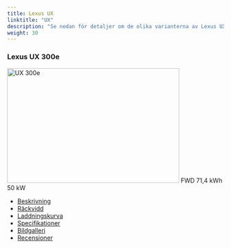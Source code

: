 ```yaml
---
title: Lexus UX
linktitle: "UX"
description: "Se nedan för detaljer om de olika varianterna av Lexus UX"
weight: 30
---
```

<!-- markdownlint-disable MD033 -->
<!-- markdownlint-disable MD010 -->
<div class="container p-3 mb-4 bg-body-tertiary rounded border">
<h3>Lexus UX 300e</h3>
	<div class="row">
		<div class="col col-12 col-md-6">
			<a href="ux_300e/"><img src="https://media.evkx.net/multimedia/models/lexus/ux/ux_300e/main_1_xst.jpg" class="img-fluid" width="400px" height="266px" alt="UX 300e" ></a>
<i class="bi bi-record2-fill"></i> FWD <i class="bi bi-battery-full"></i> 71,4 kWh <i class="bi bi-ev-station"></i> 50 kW 
		</div>
		<div class="col col-12 col-md-6">
			<ul class="list-group list-group-flush">
				<li class="list-group-item list-group-item-action"><a href="ux_300e/" class="text-decoration-none text-black"><i class="bi-car-front"></i> Beskrivning</a></li>
				<li class="list-group-item list-group-item-action"><a href="ux_300e/rangeandconsumption/" class="text-decoration-none text-black" ><i class="bi-file-earmark-bar-graph"></i> Räckvidd</a></li>
				<li class="list-group-item list-group-item-action"><a href="ux_300e/chargingcurve/" class="text-decoration-none text-black" ><i class="bi-battery-charging"></i> Laddningskurva</a></li>
				<li class="list-group-item list-group-item-action"><a href="ux_300e/specifications/" class="text-decoration-none text-black" ><i class="bi-layout-text-sidebar-reverse"></i> Specifikationer</a></li>
				<li class="list-group-item list-group-item-action"><a href="ux_300e/gallery/" class="text-decoration-none text-black" ><i class="bi-images"></i> Bildgalleri</a></li>
				<li class="list-group-item list-group-item-action"><a href="ux_300e/reviews/" class="text-decoration-none text-black" ><i class="bi-person-video2"></i> Recensioner</a></li>
			</ul>
		</div>
	</div>
</div>
